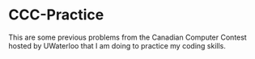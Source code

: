 # CCC-Practice

This are some previous problems from the Canadian Computer Contest hosted by UWaterloo that I am doing to practice my coding skills.
